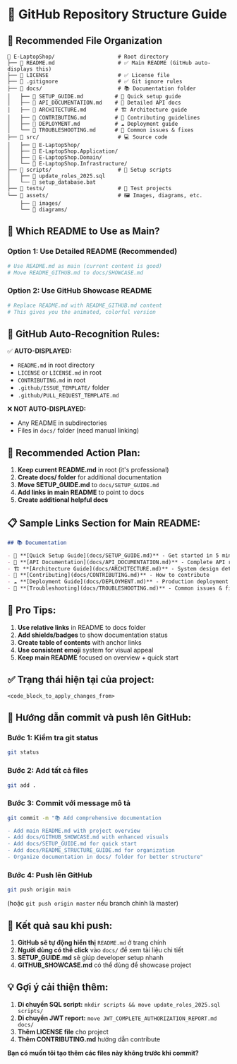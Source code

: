 # 📁 GitHub Repository Structure Guide

## 🎯 **Recommended File Organization**

```
📁 E-LaptopShop/                    # Root directory
├── 📄 README.md                    # ✅ Main README (GitHub auto-displays this)
├── 📄 LICENSE                      # ✅ License file
├── 📄 .gitignore                   # ✅ Git ignore rules
├── 📁 docs/                        # 📚 Documentation folder
│   ├── 📄 SETUP_GUIDE.md          # 🚀 Quick setup guide
│   ├── 📄 API_DOCUMENTATION.md    # 📱 Detailed API docs
│   ├── 📄 ARCHITECTURE.md         # 🏗️ Architecture guide
│   ├── 📄 CONTRIBUTING.md         # 🤝 Contributing guidelines
│   ├── 📄 DEPLOYMENT.md           # ☁️ Deployment guide
│   └── 📄 TROUBLESHOOTING.md      # 🔧 Common issues & fixes
├── 📁 src/                         # 💻 Source code
│   ├── 📁 E-LaptopShop/
│   ├── 📁 E-LaptopShop.Application/
│   ├── 📁 E-LaptopShop.Domain/
│   └── 📁 E-LaptopShop.Infrastructure/
├── 📁 scripts/                     # 📜 Setup scripts
│   ├── 📄 update_roles_2025.sql
│   └── 📄 setup_database.bat
├── 📁 tests/                       # 🧪 Test projects
└── 📁 assets/                      # 🖼️ Images, diagrams, etc.
    ├── 📁 images/
    └── 📁 diagrams/
```

## 🎯 **Which README to Use as Main?**

### Option 1: Use Detailed README (Recommended)
```bash
# Use README.md as main (current content is good)
# Move README_GITHUB.md to docs/SHOWCASE.md
```

### Option 2: Use GitHub Showcase README  
```bash
# Replace README.md with README_GITHUB.md content
# This gives you the animated, colorful version
```

## 📝 **GitHub Auto-Recognition Rules:**

✅ **AUTO-DISPLAYED:**
- `README.md` in root directory
- `LICENSE` or `LICENSE.md` in root
- `CONTRIBUTING.md` in root
- `.github/ISSUE_TEMPLATE/` folder
- `.github/PULL_REQUEST_TEMPLATE.md`

❌ **NOT AUTO-DISPLAYED:**
- Any README in subdirectories
- Files in `docs/` folder (need manual linking)

## 🚀 **Recommended Action Plan:**

1. **Keep current README.md** in root (it's professional)
2. **Create docs/ folder** for additional documentation
3. **Move SETUP_GUIDE.md** to `docs/SETUP_GUIDE.md`
4. **Add links in main README** to point to docs
5. **Create additional helpful docs**

## 📋 **Sample Links Section for Main README:**

```markdown
## 📚 Documentation

- 🚀 **[Quick Setup Guide](docs/SETUP_GUIDE.md)** - Get started in 5 minutes
- 📱 **[API Documentation](docs/API_DOCUMENTATION.md)** - Complete API reference  
- 🏗️ **[Architecture Guide](docs/ARCHITECTURE.md)** - System design details
- 🤝 **[Contributing](docs/CONTRIBUTING.md)** - How to contribute
- ☁️ **[Deployment Guide](docs/DEPLOYMENT.md)** - Production deployment
- 🔧 **[Troubleshooting](docs/TROUBLESHOOTING.md)** - Common issues & fixes
```

## 🌟 **Pro Tips:**

1. **Use relative links** in README to docs folder
2. **Add shields/badges** to show documentation status
3. **Create table of contents** with anchor links
4. **Use consistent emoji** system for visual appeal
5. **Keep main README** focused on overview + quick start

## ✅ **Trạng thái hiện tại của project:**

```
<code_block_to_apply_changes_from>
```

## 🚀 **Hướng dẫn commit và push lên GitHub:**

### **Bước 1: Kiểm tra git status**
```bash
git status
```

### **Bước 2: Add tất cả files**
```bash
git add .
```

### **Bước 3: Commit với message mô tả**
```bash
git commit -m "📚 Add comprehensive documentation

- Add main README.md with project overview
- Add docs/GITHUB_SHOWCASE.md with enhanced visuals
- Add docs/SETUP_GUIDE.md for quick start
- Add docs/README_STRUCTURE_GUIDE.md for organization
- Organize documentation in docs/ folder for better structure"
```

### **Bước 4: Push lên GitHub**
```bash
git push origin main
```
(hoặc `git push origin master` nếu branch chính là master)

## 🎯 **Kết quả sau khi push:**

1. **GitHub sẽ tự động hiển thị** `README.md` ở trang chính
2. **Người dùng có thể click** vào `docs/` để xem tài liệu chi tiết
3. **SETUP_GUIDE.md** sẽ giúp developer setup nhanh
4. **GITHUB_SHOWCASE.md** có thể dùng để showcase project

## 💡 **Gợi ý cải thiện thêm:**

1. **Di chuyển SQL script:** `mkdir scripts && move update_roles_2025.sql scripts/`
2. **Di chuyển JWT report:** `move JWT_COMPLETE_AUTHORIZATION_REPORT.md docs/`
3. **Thêm LICENSE file** cho project
4. **Thêm CONTRIBUTING.md** hướng dẫn contribute

**Bạn có muốn tôi tạo thêm các files này không trước khi commit?**

